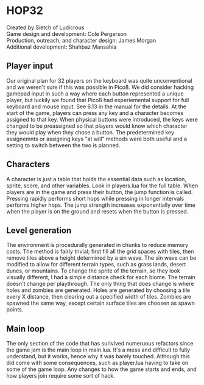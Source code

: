 # HOP32
Created by Sietch of Ludicrous <br>
Game design and development: Cole Pergerson<br>
Production, outreach, and character design: James Morgan<br>
Additional development: Shahbaz Mansahia<br>

## Player input
Our original plan for 32 players on the keyboard was quite unconventional and we weren't sure if this was possible in Pico8. We did consider hacking gamepad input
in such a way where each button represented a unique player, but luckily we found that Pico8 had experiemental support for full keyboard and mouse input. See 
6.13 in the manual for the details. At the start of the game, players can press any key and a character becomes assigned to that key. When physical buttons were introduced,
the keys were changed to be preassigned so that players would know which character they would play when they chose a button. The predetermined key assignemnts or assigning keys "at will" methods were both useful and a setting to switch between the two is planned. 

## Characters
A character is just a table that holds the essential data such as location, sprite, score, and other variables. Look in players.lua for the full table. When players are in the 
game and press their button, the jump function is called. Pressing rapidly performs short hops while pressing in longer intervals performs higher hops. The jump strength increases exponentially over time when the player is on the ground and resets when the button is pressed. 

## Level generation
The environment is procedurally generated in chunks to reduce memory costs. The method is fairly trivial; first fill all the grid spaces with tiles, then 
remove tiles above a height determined by a sin wave. The sin wave can be modified to allow for different terrain types, such as grass lands, desert dunes, or mountains. To change the sprite of the terrain, so they look visually different, I had a simple distance check for each biome. The terrain doesn't change per playthrough. The only thing that does change is where holes and zombies are generated. Holes are generated by choosing a tile every X distance, then clearing out a specified width of tiles. Zombies are spawned the same way, except certain surface tiles are choosen as spawn points. 

## Main loop
The only section of the code that has surivived numeruous refactors since the game jam is the main loop in main.lua. It's a mess and difficult to fully understand, but it works, hence why it was barely touched. Although this did come with some consequences, such as player.lua having to take on some of the game loop. Any changes to how the game starts and ends, and how players join require some sort of hack. 
